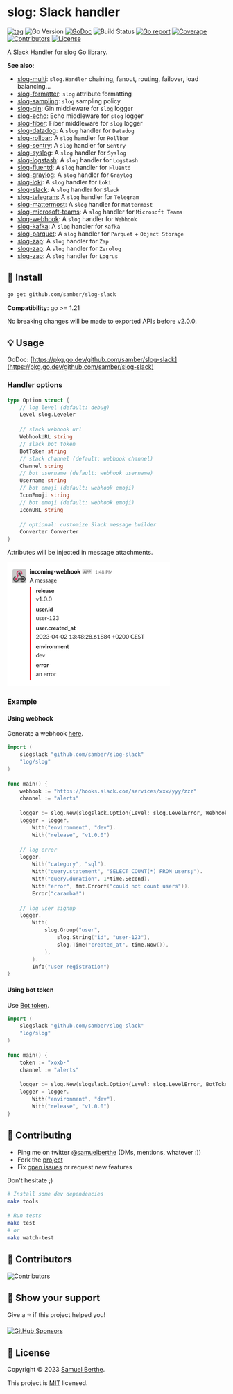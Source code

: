 
# slog: Slack handler

[![tag](https://img.shields.io/github/tag/samber/slog-slack.svg)](https://github.com/samber/slog-slack/releases)
![Go Version](https://img.shields.io/badge/Go-%3E%3D%201.21-%23007d9c)
[![GoDoc](https://godoc.org/github.com/samber/slog-slack?status.svg)](https://pkg.go.dev/github.com/samber/slog-slack)
![Build Status](https://github.com/samber/slog-slack/actions/workflows/test.yml/badge.svg)
[![Go report](https://goreportcard.com/badge/github.com/samber/slog-slack)](https://goreportcard.com/report/github.com/samber/slog-slack)
[![Coverage](https://img.shields.io/codecov/c/github/samber/slog-slack)](https://codecov.io/gh/samber/slog-slack)
[![Contributors](https://img.shields.io/github/contributors/samber/slog-slack)](https://github.com/samber/slog-slack/graphs/contributors)
[![License](https://img.shields.io/github/license/samber/slog-slack)](./LICENSE)

A [Slack](https://slack.com) Handler for [slog](https://pkg.go.dev/golang.org/log/slog) Go library.

**See also:**

- [slog-multi](https://github.com/samber/slog-multi): `slog.Handler` chaining, fanout, routing, failover, load balancing...
- [slog-formatter](https://github.com/samber/slog-formatter): `slog` attribute formatting
- [slog-sampling](https://github.com/samber/slog-sampling): `slog` sampling policy
- [slog-gin](https://github.com/samber/slog-gin): Gin middleware for `slog` logger
- [slog-echo](https://github.com/samber/slog-echo): Echo middleware for `slog` logger
- [slog-fiber](https://github.com/samber/slog-fiber): Fiber middleware for `slog` logger
- [slog-datadog](https://github.com/samber/slog-datadog): A `slog` handler for `Datadog`
- [slog-rollbar](https://github.com/samber/slog-rollbar): A `slog` handler for `Rollbar`
- [slog-sentry](https://github.com/samber/slog-sentry): A `slog` handler for `Sentry`
- [slog-syslog](https://github.com/samber/slog-syslog): A `slog` handler for `Syslog`
- [slog-logstash](https://github.com/samber/slog-logstash): A `slog` handler for `Logstash`
- [slog-fluentd](https://github.com/samber/slog-fluentd): A `slog` handler for `Fluentd`
- [slog-graylog](https://github.com/samber/slog-graylog): A `slog` handler for `Graylog`
- [slog-loki](https://github.com/samber/slog-loki): A `slog` handler for `Loki`
- [slog-slack](https://github.com/samber/slog-slack): A `slog` handler for `Slack`
- [slog-telegram](https://github.com/samber/slog-telegram): A `slog` handler for `Telegram`
- [slog-mattermost](https://github.com/samber/slog-mattermost): A `slog` handler for `Mattermost`
- [slog-microsoft-teams](https://github.com/samber/slog-microsoft-teams): A `slog` handler for `Microsoft Teams`
- [slog-webhook](https://github.com/samber/slog-webhook): A `slog` handler for `Webhook`
- [slog-kafka](https://github.com/samber/slog-kafka): A `slog` handler for `Kafka`
- [slog-parquet](https://github.com/samber/slog-parquet): A `slog` handler for `Parquet` + `Object Storage`
- [slog-zap](https://github.com/samber/slog-zap): A `slog` handler for `Zap`
- [slog-zap](https://github.com/samber/slog-zerolog): A `slog` handler for `Zerolog`
- [slog-zap](https://github.com/samber/slog-logrus): A `slog` handler for `Logrus`

## 🚀 Install

```sh
go get github.com/samber/slog-slack
```

**Compatibility**: go >= 1.21

No breaking changes will be made to exported APIs before v2.0.0.

## 💡 Usage

GoDoc: [https://pkg.go.dev/github.com/samber/slog-slack](https://pkg.go.dev/github.com/samber/slog-slack)

### Handler options

```go
type Option struct {
	// log level (default: debug)
	Level slog.Leveler

	// slack webhook url
	WebhookURL string
	// slack bot token
	BotToken string
	// slack channel (default: webhook channel)
	Channel string
	// bot username (default: webhook username)
	Username string
	// bot emoji (default: webhook emoji)
	IconEmoji string
	// bot emoji (default: webhook emoji)
	IconURL string

	// optional: customize Slack message builder
	Converter Converter
}
```

Attributes will be injected in message attachments.

![screenshot](./screenshot.png)

### Example

#### Using webhook

Generate a webhook [here](https://slack.com/apps/A0F7XDUAZ-incoming-webhooks).

```go
import (
	slogslack "github.com/samber/slog-slack"
	"log/slog"
)

func main() {
    webhook := "https://hooks.slack.com/services/xxx/yyy/zzz"
    channel := "alerts"

    logger := slog.New(slogslack.Option{Level: slog.LevelError, WebhookURL: webhook, Channel: channel}.NewSlackHandler())
    logger = logger.
        With("environment", "dev").
        With("release", "v1.0.0")

    // log error
    logger.
        With("category", "sql").
        With("query.statement", "SELECT COUNT(*) FROM users;").
        With("query.duration", 1*time.Second).
        With("error", fmt.Errorf("could not count users")).
        Error("caramba!")

    // log user signup
    logger.
        With(
            slog.Group("user",
                slog.String("id", "user-123"),
                slog.Time("created_at", time.Now()),
            ),
        ).
        Info("user registration")
}
```

#### Using bot token

Use [Bot token](https://api.slack.com/authentication/token-types#bot).

```go
import (
	slogslack "github.com/samber/slog-slack"
	"log/slog"
)

func main() {
    token := "xoxb-"
    channel := "alerts"

    logger := slog.New(slogslack.Option{Level: slog.LevelError, BotToken: token, Channel: channel}.NewSlackHandler())
    logger = logger.
        With("environment", "dev").
        With("release", "v1.0.0")
}
```

## 🤝 Contributing

- Ping me on twitter [@samuelberthe](https://twitter.com/samuelberthe) (DMs, mentions, whatever :))
- Fork the [project](https://github.com/samber/slog-slack)
- Fix [open issues](https://github.com/samber/slog-slack/issues) or request new features

Don't hesitate ;)

```bash
# Install some dev dependencies
make tools

# Run tests
make test
# or
make watch-test
```

## 👤 Contributors

![Contributors](https://contrib.rocks/image?repo=samber/slog-slack)

## 💫 Show your support

Give a ⭐️ if this project helped you!

[![GitHub Sponsors](https://img.shields.io/github/sponsors/samber?style=for-the-badge)](https://github.com/sponsors/samber)

## 📝 License

Copyright © 2023 [Samuel Berthe](https://github.com/samber).

This project is [MIT](./LICENSE) licensed.
